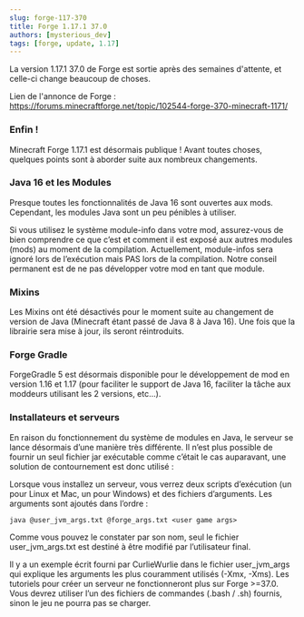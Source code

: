 ```yaml
---
slug: forge-117-370
title: Forge 1.17.1 37.0
authors: [mysterious_dev]
tags: [forge, update, 1.17]
---
```


La version 1.17.1 37.0 de Forge est sortie après des semaines d'attente, et celle-ci change beaucoup de choses.

<!--truncate-->

Lien de l'annonce de Forge : https://forums.minecraftforge.net/topic/102544-forge-370-minecraft-1171/

### Enfin !
Minecraft Forge 1.17.1 est désormais publique !
Avant toutes choses, quelques points sont à aborder suite aux nombreux changements.

### Java 16 et les Modules

Presque toutes les fonctionnalités de Java 16 sont ouvertes aux mods.
Cependant, les modules Java sont un peu pénibles à utiliser.

Si vous utilisez le système module-info dans votre mod, assurez-vous de bien comprendre ce que c’est et comment il est exposé aux autres modules (mods) au moment de la compilation.
Actuellement, module-infos sera ignoré lors de l’exécution mais PAS lors de la compilation.
Notre conseil permanent est de ne pas développer votre mod en tant que module.

### Mixins
Les Mixins ont été désactivés pour le moment suite au changement de version de Java (Minecraft étant passé de Java 8 à Java 16). Une fois que la librairie sera mise à jour, ils seront réintroduits.

### Forge Gradle
ForgeGradle 5 est désormais disponible pour le développement de mod en version 1.16 et 1.17 (pour faciliter le support de Java 16, faciliter la tâche aux moddeurs utilisant les 2 versions, etc...).

### Installateurs et serveurs
En raison du fonctionnement du système de modules en Java, le serveur se lance désormais d’une manière très différente.
Il n’est plus possible de fournir un seul fichier jar exécutable comme c’était le cas auparavant, une solution de contournement est donc utilisé :

Lorsque vous installez un serveur, vous verrez deux scripts d’exécution (un pour Linux et Mac, un pour Windows) et des fichiers d’arguments.
Les arguments sont ajoutés dans l’ordre :

`java @user_jvm_args.txt @forge_args.txt <user game args>`

Comme vous pouvez le constater par son nom, seul le fichier user_jvm_args.txt est destiné à être modifié par l’utilisateur final.

Il y a un exemple écrit fourni par CurlieWurlie dans le fichier user_jvm_args qui explique les arguments les plus couramment utilisés (-Xmx, -Xms).
Les tutoriels pour créer un serveur ne fonctionneront plus sur Forge >=37.0. Vous devrez utiliser l’un des fichiers de commandes (.bash / .sh) fournis, sinon le jeu ne pourra pas se charger.